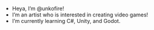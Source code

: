 -  Heya, I’m @unkofire!
-  I’m an artist who is interested in creating video games! 
-  I’m currently learning C#, Unity, and Godot.

<!---
unkofire/unkofire is a ✨ special ✨ repository because its `README.md` (this file) appears on your GitHub profile.
You can click the Preview link to take a look at your changes.
--->
